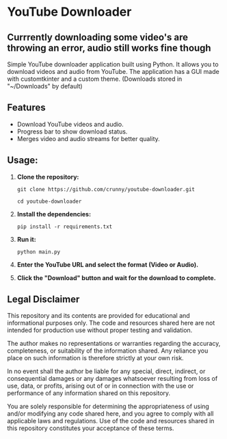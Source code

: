 # YouTube Downloader

## Currrently downloading some video's are throwing an error, audio still works fine though

Simple YouTube downloader application built using Python. It allows you to download videos and audio from YouTube. The application has a GUI made with customtkinter and a custom theme. (Downloads stored in "~/Downloads" by default)

## Features

- Download YouTube videos and audio.
- Progress bar to show download status.
- Merges video and audio streams for better quality.

## Usage:

1. **Clone the repository:**

   `git clone https://github.com/crunny/youtube-downloader.git`

   `cd youtube-downloader`

2. **Install the dependencies:**

   `pip install -r requirements.txt`

3. **Run it:**

   `python main.py`

4. **Enter the YouTube URL and select the format (Video or Audio).**

5. **Click the "Download" button and wait for the download to complete.**

## Legal Disclaimer

This repository and its contents are provided for educational and informational purposes only. The code and resources shared here are not intended for production use without proper testing and validation.

The author makes no representations or warranties regarding the accuracy, completeness, or suitability of the information shared. Any reliance you place on such information is therefore strictly at your own risk.

In no event shall the author be liable for any special, direct, indirect, or consequential damages or any damages whatsoever resulting from loss of use, data, or profits, arising out of or in connection with the use or performance of any information shared on this repository.

You are solely responsible for determining the appropriateness of using and/or modifying any code shared here, and you agree to comply with all applicable laws and regulations. Use of the code and resources shared in this repository constitutes your acceptance of these terms.
